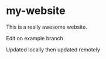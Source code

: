 # my-website

This is a really awesome website.

Edit on example branch

Updated locally then updated remotely
